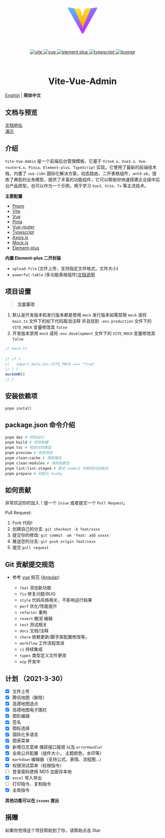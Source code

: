 <div align="center">
	<img style="width:100px;" object-fit='cover' src="./src/assets/logo.svg">
	<p>&nbsp;</p>
	<p align="center">
      <a href="https://vitejs.dev/" target="_blank">
		    <img src="https://img.shields.io/badge/vite-%3E4.1.0-violet" alt="vite">
		</a>
	    <a href="https://v3.vuejs.org/" target="_blank">
	        <img src="https://img.shields.io/badge/vue.js-vue3.2.x-success" alt="vue">
	    </a>
	    <a href="https://element-plus.gitee.io/#/zh-CN/component/changelog" target="_blank">
	        <img src="https://img.shields.io/badge/element--plus-%3E2.3.0-blue" alt="element plus">
	    </a>
		<a href="https://www.tslang.cn/" target="_blank">
         <img src="https://img.shields.io/badge/typescript-%3E4.0.0-blue" alt="typescript">
	    </a>
		<a href="https://gitee.com/abc1612565136/vite-admin/blob/master/LICENSE" target="_blank">
		    <img src="https://img.shields.io/badge/LICENSE-MIT-success" alt="license">
		</a>
	</p>
	<p>&nbsp;</p>
  <h1>Vite-Vue-Admin</h1>
</div>

[English](./README.md) | **简体中文**

## 文档与预览

[文档地址](https://peng-xiao-shuai.github.io/vite-vue-admin-docs/)
<br >
[演示](https://peng-xiao-shuai.github.io/vite-vue-admin/)

## 介绍

`Vite-Vue-Admin` 是一个前端后台管理模板，它基于 `Vite4.x、Vue3.x、Vue-router4.x、Pinia、Element-plus、TypeScript` 实现。它使用了最新的前端技术栈，内置了 `vue-i18n` 国际化解决方案，动态路由，二开表格组件，`antd-x6`，提炼了典型的业务模型，提供了丰富的功能组件，它可以帮助你快速搭建企业级中后台产品原型。也可以作为一个示例，用于学习 `Vue3、Vite、Ts` 等主流技术。

**主要配置**

- [Pnpm](https://pnpm.io/zh/)
- [Vite](https://cn.vitejs.dev/)
- [Vue](https://cn.vuejs.org/)
- [Pinia](https://pinia.web3doc.top/)
- [Vue-router](https://router.vuejs.org/zh/)
- [Typescript](https://www.tslang.cn/docs/home.html)
- [Axios.js](http://axios-js.com/zh-cn/docs/)
- [Mock.js](http://mockjs.com/)
- [Element-plus](https://element-plus.gitee.io/zh-CN/)

**内置 Element-plus 二开封装**

- `upload-file` (文件上传，支持指定文件格式，文件大小)
- `powerful-table` (多功能表格组件)[文档说明](https://peng-xiao-shuai.github.io/vite-vue-admin-docs/zh-CN/component/powerful-table-doc.html)

## 项目设置

> **注意事项**

1. 默认是开发版本和发行版本都是使用 `mock`
   发行版本如需禁用 `mock` 请将 `main.ts` 文件下的如下代码取消注释
   并且找到 `.env.production` 文件下的 `VITE_MOCK` 变量修改其 `false`
2. 开发版本禁用 `mock` 请将`.env.development` 文件下的 `VITE_MOCK` 变量修改其 `false`

```js
// main.ts

// if (
//   import.meta.env.VITE_MOCK === "true"
// ) {
mockXHR()
// }
```

## 安装依赖项

```bash
pnpm install
```

## package.json 命令介绍

```bash
pnpm dev # 项目运行
pnpm build # 项目构建
pnpm tsc # 校验代码类型
pnpm preview # 项目预览
pnpm clean:cache # 清除缓存
pnpm clean:modules # 清除依赖包
pnpm lint:lint-staged # 提交 commit 时校验代码格式
pnpm prepare # 初始化 husky
```

## 如何贡献

非常欢迎你的加入！提一个 `Issue` 或者提交一个 `Pull Request`。

Pull Request:

1. Fork 代码!
2. 创建自己的分支: `git checkout -b feat/xxxx`
3. 提交你的修改: `git commit -am 'feat: add xxxxx'`
4. 推送您的分支: `git push origin feat/xxxx`
5. 提交 `pull request`

## Git 贡献提交规范

- 参考 [vue](https://github.com/vuejs/vue/blob/dev/.github/COMMIT_CONVENTION.md) 规范 ([Angular](https://github.com/conventional-changelog/conventional-changelog/tree/master/packages/conventional-changelog-angular))

  - `feat` 添加新功能
  - `fix` 修复问题/BUG
  - `style` 代码风格相关，不影响运行结果
  - `perf` 优化/性能提升
  - `refactor` 重构
  - `revert` 撤消 编辑
  - `test` 测试相关
  - `docs` 文档/注释
  - `chore` 依赖更新/脚手架配置修改等。
  - `workflow` 工作流程改进
  - `ci` 持续集成
  - `types` 类型定义文件更改
  - `wip` 开发中

## 计划 （2021-3-30）

- [x] 文件上传
- [x] 腾讯地图（删除）
- [x] 高德地图选点
- [x] 高德地图电子围栏
- [x] 图形编辑
- [x] 签名
- [x] 图标选择
- [x] 国际化多语言
- [x] 图表菜单
- [x] 新增日志菜单 捕获接口报错 以及 `errorHandler`
- [x] 全局公共配置（组件大小， 主题颜色，水印等）
- [x] `markdown` 编辑器（支持公式、表情、流程图...）
- [x] 权限测试菜单（权限指令）
- [ ] 登录密码使用 MD5 加密存本地
- [x] `excel` 导入导出
- [ ] 打印指令、复制指令
- [x] 全局指令

**其他功能可以在 `issues` 提出**

## 捐赠

如果你觉得这个项目帮助到了你，请帮助点击 Star
